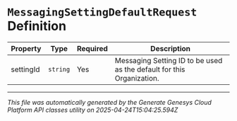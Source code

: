 # `MessagingSettingDefaultRequest` Definition

| Property | Type | Required | Description |
|----------|------|----------|-------------|
| settingId | `string` | Yes | Messaging Setting ID to be used as the default for this Organization. |

---

*This file was automatically generated by the Generate Genesys Cloud Platform API classes utility on 2025-04-24T15:04:25.594Z*